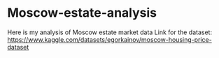 # Moscow-estate-analysis
Here is my analysis of Moscow estate market data
Link for the dataset: https://www.kaggle.com/datasets/egorkainov/moscow-housing-price-dataset
